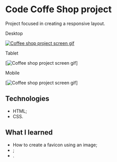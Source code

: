 # Code Coffe Shop project

Project focused in creating a responsive layout.

Desktop 

[<img src="./src/code-desktop-screen.gif" alt="Coffee shop project screen gif">]()

Tablet

[<img src="./src/code-tablet-screen.gif" alt="Coffee shop project screen gif">]

Mobile

[<img src="./src/code-cel-screen.gif" alt="Coffee shop project screen gif">]

## Technologies

- HTML;
- CSS.

## What I learned

- How to create a favicon using an image;
- ;
- .

